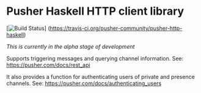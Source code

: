 # Pusher Haskell HTTP client library

[![Build Status](https://travis-ci.org/pusher-community/pusher-http-haskell.svg?branch=master)]
(https://travis-ci.org/pusher-community/pusher-http-haskell)

*This is currently in the alpha stage of development*

Supports triggering messages and querying channel information.
See: https://pusher.com/docs/rest_api

It also provides a function for authenticating users of private and presence
channels. See: https://pusher.com/docs/authenticating_users
